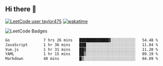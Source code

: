 ## Hi there 👋

[![LeetCode user taylor475](https://img.shields.io/badge/dynamic/json?style=for-the-badge&labelColor=black&color=%23ffa116&label=Solved&query=solvedOverTotal&url=https%3A%2F%2Fleetcode-badge.vercel.app%2Fapi%2Fusers%2Ftaylor475&logo=leetcode&logoColor=yellow)](https://leetcode.com/taylor475/)
[![wakatime](https://wakatime.com/badge/user/8c6aced9-f66a-452f-8802-5d7239ce5c50.svg)](https://wakatime.com/@8c6aced9-f66a-452f-8802-5d7239ce5c50)

<img src="https://leetcode-badge-showcase.vercel.app/api?username=taylor475" alt="LeetCode Badges" />

<!--START_SECTION:waka-->

```txt
Go               7 hrs 26 mins   █████████████▓░░░░░░░░░░░   54.48 %
JavaScript       1 hr 36 mins    ███░░░░░░░░░░░░░░░░░░░░░░   11.84 %
Vue.js           1 hr 31 mins    ██▓░░░░░░░░░░░░░░░░░░░░░░   11.20 %
YAML             1 hr 15 mins    ██▒░░░░░░░░░░░░░░░░░░░░░░   09.19 %
Markdown         40 mins         █▒░░░░░░░░░░░░░░░░░░░░░░░   04.89 %
```

<!--END_SECTION:waka-->

<!--
**taylor475/taylor475** is a _special_ repository because its `README.md` (this file) appears on your GitHub profile.

